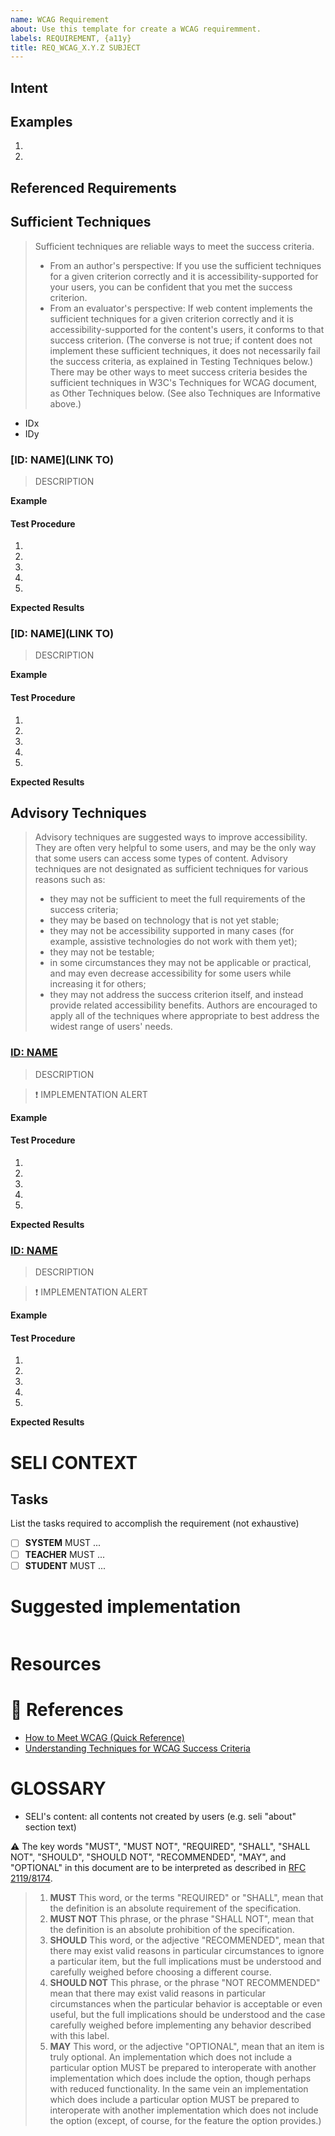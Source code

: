```yaml
---
name: WCAG Requirement
about: Use this template for create a WCAG requiremment.
labels: REQUIREMENT, {a11y}
title: REQ_WCAG_X.Y.Z SUBJECT
---
```

<!--- General description --->

## Intent

## Examples
1.
2.

## Referenced Requirements
<!--- Reference requirements that should be meet together --->
<!--- Reference requirements that replace this requiremebt --->

## Sufficient Techniques

> Sufficient techniques are reliable ways to meet the success criteria.
> - From an author's perspective: If you use the sufficient techniques for a given criterion correctly and it is accessibility-supported for your users, you can be confident that you met the success criterion.
> - From an evaluator's perspective: If web content implements the sufficient techniques for a given criterion correctly and it is accessibility-supported for the content's users, it conforms to that success criterion. (The converse is not true; if content does not implement these sufficient techniques, it does not necessarily fail the success criteria, as explained in Testing Techniques below.)
> There may be other ways to meet success criteria besides the sufficient techniques in W3C's Techniques for WCAG document, as Other Techniques below. (See also Techniques are Informative above.)

<!-- OR list -->
- IDx
- IDy

### [ID: NAME](LINK TO)
> DESCRIPTION

**Example**

#### Test Procedure

1. 
2. 
3. 
4. 
5. 

**Expected Results**
<!--- Based on test procedure, what's the expected result to success --->

### [ID: NAME](LINK TO)
> DESCRIPTION

**Example**

#### Test Procedure

1. 
2. 
3. 
4. 
5. 

**Expected Results**
<!--- Based on test procedure, what's the expected result to success --->

## Advisory Techniques

> Advisory techniques are suggested ways to improve accessibility. They are often very helpful to some users, and may be the only way that some users can access some types of content.
> Advisory techniques are not designated as sufficient techniques for various reasons such as:
> - they may not be sufficient to meet the full requirements of the success criteria;
> - they may be based on technology that is not yet stable;
> - they may not be accessibility supported in many cases (for example, assistive technologies do not work with them yet);
> - they may not be testable;
> - in some circumstances they may not be applicable or practical, and may even decrease accessibility for some users while increasing it for others;
> - they may not address the success criterion itself, and instead provide related accessibility benefits.
> Authors are encouraged to apply all of the techniques where appropriate to best address the widest range of users' needs.

### [ID: NAME](LINKTO)
> DESCRIPTION

> :exclamation: IMPLEMENTATION ALERT

**Example**

#### Test Procedure

1. 
2. 
3. 
4. 
5. 

**Expected Results**
<!--- Based on test procedure, what's the expected result to success --->

### [ID: NAME](LINKTO)
> DESCRIPTION

> :exclamation: IMPLEMENTATION ALERT

**Example**

#### Test Procedure

1. 
2. 
3. 
4. 
5. 

**Expected Results**
<!--- Based on test procedure, what's the expected result to success --->

# SELI CONTEXT

## Tasks
List the tasks required to accomplish the requirement (not exhaustive)
<!--- Not required, but agroup by modules or functions --->

- [ ] **SYSTEM** MUST ...
- [ ] **TEACHER** MUST ...
- [ ] **STUDENT** MUST ...

# Suggested implementation

```

```
# Resources
<!--- resources to help implement / understadment of some technique --->

# :notebook_with_decorative_cover: References

- [How to Meet WCAG (Quick Reference)](https://www.w3.org/WAI/WCAG21/quickref)
- [Understanding Techniques for WCAG Success Criteria](https://www.w3.org/WAI/WCAG21/Understanding/understanding-techniques)

# GLOSSARY 
- SELI's content: all contents not created by users (e.g. seli "about" section text)

:warning: The key words "MUST", "MUST NOT", "REQUIRED", "SHALL", "SHALL NOT", "SHOULD", "SHOULD NOT", "RECOMMENDED",  "MAY", and "OPTIONAL" in this document are to be interpreted as described in [RFC 2119/8174](http://www.rfc-editor.org/info/rfc8174).
> 1. **MUST** This word, or the terms "REQUIRED" or "SHALL", mean that the definition is an absolute requirement of the specification.
> 2. **MUST NOT** This phrase, or the phrase "SHALL NOT", mean that the definition is an absolute prohibition of the specification.
> 3. **SHOULD** This word, or the adjective "RECOMMENDED", mean that there may exist valid reasons in particular circumstances to ignore a particular item, but the full implications must be understood and carefully weighed before choosing a different course.
> 4. **SHOULD NOT** This phrase, or the phrase "NOT RECOMMENDED" mean that there may exist valid reasons in particular circumstances when the particular behavior is acceptable or even useful, but the full implications should be understood and the case carefully weighed before implementing any behavior described with this label.
> 5. **MAY**   This word, or the adjective "OPTIONAL", mean that an item is truly optional. An implementation which does not include a particular option MUST be prepared to interoperate with another implementation which does include the option, though perhaps with reduced functionality. In the same vein an implementation which does include a particular option MUST be prepared to interoperate with another implementation which does not include the option (except, of course, for the feature the option provides.)
